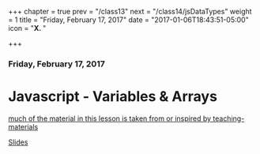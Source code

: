 +++
chapter = true
prev = "/class13"
next = "/class14/jsDataTypes"
weight = 1
title = "Friday, February 17, 2017"
date = "2017-01-06T18:43:51-05:00"
icon = "<b>X. </b>"

+++

### Friday, February 17, 2017

# Javascript - Variables & Arrays

[much of the material in this lesson is taken from or inspired by teaching-materials](http://www.teaching-materials.org/javascript/#lesson2)

[Slides](http://www.teaching-materials.org/javascript/slides/controlflow.html)